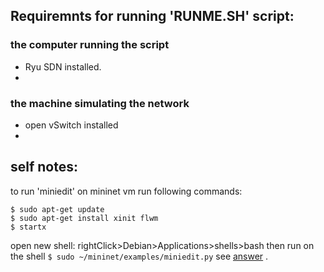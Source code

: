 
## Requiremnts for running 'RUNME.SH' script:

### the computer running the script
- Ryu SDN installed.
- 

### the machine simulating the network
- open vSwitch installed
- 


## self notes:
to run 'miniedit' on mininet vm run following commands:
```
$ sudo apt-get update
$ sudo apt-get install xinit flwm
$ startx

```
open new shell: rightClick>Debian>Applications>shells>bash
then run on the shell `$ sudo ~/mininet/examples/miniedit.py`
see [answer](https://stackoverflow.com/a/58038220) .
